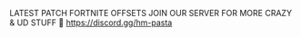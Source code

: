 LATEST PATCH FORTNITE OFFSETS
JOIN OUR SERVER FOR MORE CRAZY & UD STUFF 🥸
https://discord.gg/hm-pasta
  
